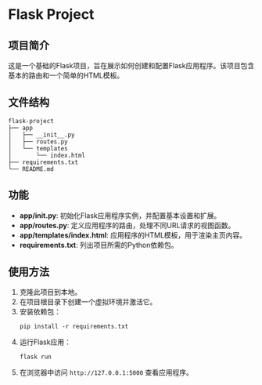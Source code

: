 # Flask Project

## 项目简介
这是一个基础的Flask项目，旨在展示如何创建和配置Flask应用程序。该项目包含基本的路由和一个简单的HTML模板。

## 文件结构
```
flask-project
├── app
│   ├── __init__.py
│   ├── routes.py
│   └── templates
│       └── index.html
├── requirements.txt
└── README.md
```

## 功能
- **app/__init__.py**: 初始化Flask应用程序实例，并配置基本设置和扩展。
- **app/routes.py**: 定义应用程序的路由，处理不同URL请求的视图函数。
- **app/templates/index.html**: 应用程序的HTML模板，用于渲染主页内容。
- **requirements.txt**: 列出项目所需的Python依赖包。

## 使用方法
1. 克隆此项目到本地。
2. 在项目根目录下创建一个虚拟环境并激活它。
3. 安装依赖包：
   ```
   pip install -r requirements.txt
   ```
4. 运行Flask应用：
   ```
   flask run
   ```
5. 在浏览器中访问 `http://127.0.0.1:5000` 查看应用程序。